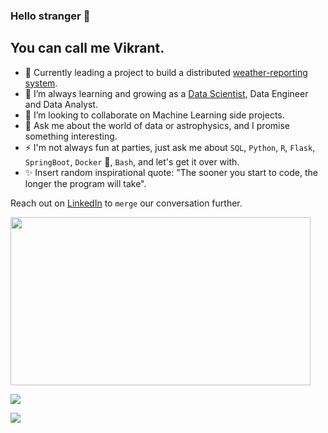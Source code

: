 ### Hello stranger 👋

<h2>You can call me Vikrant.</h2>


- 🔭 Currently leading a project to build a distributed [weather-reporting system](https://github.com/airavata-courses/scapsulators).
- 🌱 I’m always learning and growing as a [Data Scientist](https://www.google.com/search?q=data+scientist+plus+developer+memes&tbm=isch&ved=2ahUKEwi48sCN1Pv1AhW7B50JHSGGAHYQ2-cCegQIABAA&oq=data+scientist+plus+developer+memes&gs_lcp=CgNpbWcQAzoHCCMQ7wMQJzoFCAAQgAQ6BggAEAcQHlDVCFi_IWDJImgCcAB4AIABjQGIAagNkgEEMjIuMZgBAKABAaoBC2d3cy13aXotaW1nwAEB&sclient=img&ei=LXAIYvinFruP9PwPoYyCsAc&bih=722&biw=1536&rlz=1C1VDKB_enUS967US967#imgrc=YdPuwJOLhRaYjM), Data Engineer and Data Analyst.
- 👯 I’m looking to collaborate on Machine Learning side projects.
- 💬 Ask me about the world of data or astrophysics, and I promise something interesting.
- ⚡ I'm not always fun at parties, just ask me about `SQL`, `Python`, `R`, `Flask`, `SpringBoot`, `Docker` 🐳, `Bash`, and let's get it over with.
- ✨ Insert random inspirational quote: "The sooner you start to code, the longer the program will take".

Reach out on [LinkedIn](https://www.linkedin.com/in/vikrant-deshpande/) to `merge` our conversation further.

<img src="https://c.tenor.com/q9mxm8_8lG4AAAAd/git-merge-git.gif" width="480" height="269"></img>


[<img src="https://img.shields.io/badge/LinkedIn-0077B5?style=for-the-badge&logo=linkedin&logoColor=white" />](https://www.linkedin.com/in/vikrant-deshpande/)

[<img src="https://img.shields.io/badge/GitHub-100000?style=for-the-badge&logo=github&logoColor=white" />](https://github.com/vikrantdeshpande09876/)

